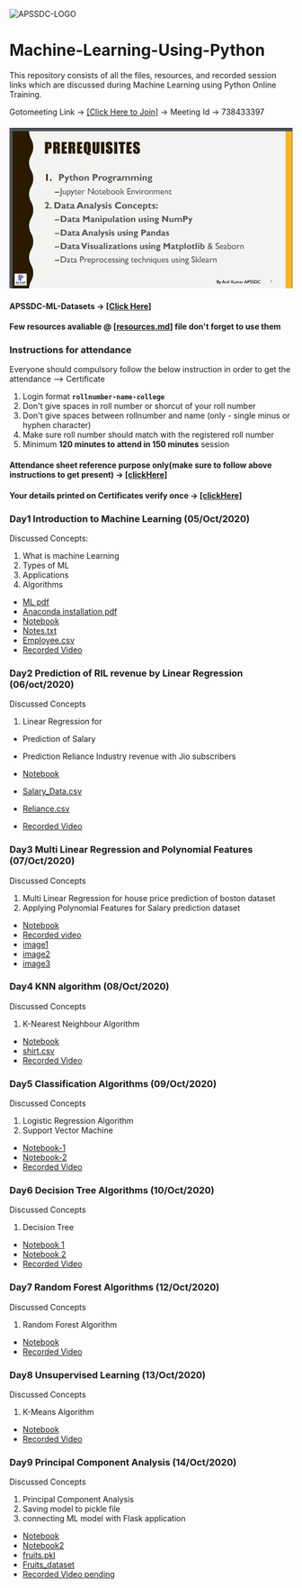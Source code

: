 ![APSSDC-LOGO](https://drive.google.com/uc?export=download&id=15AKQ6_-BixW4K6mL6RPphF5EKXqYF2zj)
# Machine-Learning-Using-Python

This repository consists of all the files, resources, and recorded session links which are discussed during Machine Learning using Python Online Training.


Gotomeeting Link → [[Click Here to Join]](https://global.gotomeeting.com/join/738433397) → Meeting Id → 738433397

#### ![prerequisite](Prerequisite.png)

#### APSSDC-ML-Datasets → [[Click Here]](https://github.com/AP-State-Skill-Development-Corporation/Datasets)

#### Few resources avaliable @ [[resources.md]](resources.md) file don't forget to use them

### Instructions for attendance

Everyone should compulsory follow the below instruction in order to get the attendance --> Certificate

1. Login format **`rollnumber-name-college`**
2. Don't give spaces in roll number or shorcut of your roll number
3. Don't give spaces between rollnumber and name (only - single minus or hyphen character)
4. Make sure roll number should match with the registered roll number
5. Minimum **120 minutes to attend in 150 minutes** session

#### Attendance sheet reference purpose only(make sure to follow above instructions to get present) → [[clickHere]](https://docs.google.com/spreadsheets/d/1YaaLzqz2ToxTK4ahioHIJ-Y4QrGXNxfvAkKv8xRmDJE/edit?usp=sharing)

#### Your details printed on Certificates verify once → [[clickHere]](https://docs.google.com/spreadsheets/d/12fe3qibrYrKoZjbrbvWDd6bJvPXtSHmHQuawPeSxh4Q/edit?usp=sharing)

<!-----
******************************
Reference purpose follow this below things

1. Commit message format
- For content updation -- Added dayNo discussed content
-For Readme.md file updation --  Updated dayNo content
-For resources.md file updation --  Updated resourceName

2.README.md content

DayNo SampleLessonName (Date)

Discussed Concepts:
1. Topic-1
2. Topic-2

[[DayNo_Notebook_Link]]()
[[DayNo_Recorded_Video_Link]]()
*************************
--->


### Day1 Introduction to Machine Learning (05/Oct/2020)

Discussed Concepts:
1. What is machine Learning
2. Types of ML
3. Applications
4. Algorithms  

* [ML pdf ](Day-1/MachineLearningwithPython.pdf)
* [Anaconda installation pdf](Day-1/AnacondaInstallation.pdf)
* [Notebook](Day-1/Day1_05oct2020.ipynb)
* [Notes.txt](Day-1/notes.txt)
* [Employee.csv](Day-1/employee.csv)
* [Recorded Video](https://transcripts.gotomeeting.com/#/s/c4789efb0ddc194d67defa8470d972d9ad2c49861d8f4725d5fa9e39fa262b77)



### Day2 Prediction of RIL revenue by Linear Regression (06/oct/2020)

Discussed Concepts
1. Linear Regression for
* Prediction of Salary
* Prediction Reliance Industry revenue with Jio subscribers

* [Notebook](Day-2/Day2_06oct2020.ipynb)
* [Salary_Data.csv](https://raw.githubusercontent.com/AP-State-Skill-Development-Corporation/Datasets/master/Regression/Salary_Data.csv)
* [Reliance.csv](Day-2/reliance.csv)
* [Recorded Video](https://transcripts.gotomeeting.com/#/s/24110ef9b6d63482f3306a2dad9a379c25919fa5b9e011935de31a2d115aeed6)


### Day3 Multi Linear Regression and Polynomial Features (07/Oct/2020)

Discussed Concepts
1. Multi Linear Regression for house price prediction of boston dataset
2. Applying Polynomial Features for Salary prediction dataset

* [Notebook](Day-3/Day3_07Oct2020.ipynb)
* [Recorded  video](https://transcripts.gotomeeting.com/#/s/ab3174e155fef00041fd870c17978dda12e9bed90d51e347a3cc70610ca8804f)
* [image1](Day-3/6_1_line.png)
* [image2](Day-3/6_2_linePoly.png)
* [image3](Day-3/mlconcepts_image5.png)


### Day4 KNN algorithm (08/Oct/2020)

Discussed Concepts
1. K-Nearest Neighbour Algorithm

* [Notebook](Day-4/Day4_08Oct2020.ipynb)
* [shirt.csv](https://raw.githubusercontent.com/AP-State-Skill-Development-Corporation/Datasets/master/Classification/shirt.csv)
* [Recorded Video](https://transcripts.gotomeeting.com/#/s/8fa3d184c1d6faa5a6e98ddc3dd4e310cae2a6b60f239d621d77694b3ed2b56b)


### Day5 Classification Algorithms (09/Oct/2020)

Discussed Concepts
1. Logistic Regression Algorithm
2. Support Vector Machine

* [Notebook-1](Day-5/Day5_1_09Oct2020.ipynb)
* [Notebook-2](Day-5/Day5_2_09Oct2020.ipynb)
* [Recorded Video](https://transcripts.gotomeeting.com/#/s/b415b1675b720e6efb81cb00418db3f95839aa050f50a290236d2973595c4098)


### Day6 Decision Tree Algorithms (10/Oct/2020)

Discussed Concepts
1. Decision Tree

* [Notebook 1](Day-6/Day6_1_10Oct2020.ipynb)
* [Notebook 2](Day-6/Day6_2_10Oct2020.ipynb)
* [Recorded Video](https://transcripts.gotomeeting.com/#/s/1df0e11fddc01bc68d1461141a6fe8b149974ac5ec3e2360a3b5a929b12e6754)


### Day7 Random Forest Algorithms (12/Oct/2020)

Discussed Concepts
1. Random Forest Algorithm

* [Notebook](Day-7/Day7_12Oct2020.ipynb)
* [Recorded Video](https://transcripts.gotomeeting.com/#/s/7085c2c1d2a48a9807611388269f8b5bdb122cd5b98a8026edc651d0e003bdf7)



### Day8 Unsupervised Learning (13/Oct/2020)

Discussed Concepts
1. K-Means Algorithm

* [Notebook](Day-8/Day8_13Oct2020.ipynb)
* [Recorded Video](https://transcripts.gotomeeting.com/#/s/5d30f88959c12fcb4f0d4d9bb75c5db31900ea6d8e7fdeefcb3361524a90891f)


### Day9 Principal Component Analysis (14/Oct/2020)

Discussed Concepts
1. Principal Component Analysis
2. Saving model to pickle file
3. connecting ML model with Flask application

* [Notebook](Day-9/Day9_14Oct2020.ipynb)
* [Notebook2](Day-9/Day9_10Oct2020_notebook2.ipynb)
* [fruits.pkl](Day-9/fruits.pkl)
* [Fruits_dataset](https://raw.githubusercontent.com/AP-State-Skill-Development-Corporation/Datasets/master/Classification/fruit_data_with_colours.csv)
* [Recorded Video pending]()
